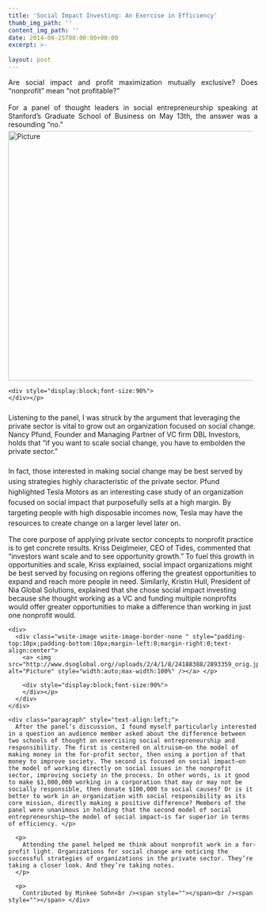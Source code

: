 ```yaml
---
title: 'Social Impact Investing: An Exercise in Efficiency'
thumb_img_path: ''
content_img_path: ''
date: 2014-08-25T00:00:00+00:00
excerpt: >-
  
layout: post
---
```

<div class="paragraph" style="text-align:justify;">
  Are social impact and profit maximization mutually exclusive? Does “nonprofit” mean “not profitable?”   <br /><span style=""></span><br /><span style=""></span> For a panel of thought leaders in social entrepreneurship speaking at Stanford’s Graduate School of Business on May 13th, the answer was a resounding “no.” <br /><span style=""></span>
</div>

<div>
  <div class="wsite-image wsite-image-border-medium " style="padding-top:5px;padding-bottom:10px;margin-left:0px;margin-right:10px;text-align:left">
    <a> <img src="http://www.dsoglobal.org//uploads/2/4/1/8/24188388/5087844.jpg?504" alt="Picture" style="width:504;max-width:100%" /></a> </p> 
    
    <div style="display:block;font-size:90%">
    </div></p>
  </div>
</div>

<div class="paragraph" style="text-align:left;">
  Listening to the panel, I was struck by the argument that leveraging the private sector is vital to grow out an organization focused on social change. Nancy Pfund, Founder and Managing Partner of VC firm DBL Investors, holds that “if you want to scale social change, you have to embolden the private sector.&#8221;<br /><span style="line-height: 1.5; text-indent: 0.5in; background-color: initial;"><br /></span><span style="line-height: 1.5; text-indent: 0.5in; background-color: initial;">In fact, those interested in making social change may be best served by using strategies highly characteristic of the private sector. Pfund highlighted Tesla Motors as an interesting case study of an organization focused on social impact that purposefully sells at a high margin. By targeting people with high disposable incomes now, Tesla may have the resources to create change on a larger level later on. </span></p> 
  
  <p>
    The core purpose of applying private sector concepts to nonprofit practice is to get concrete results. Kriss Deiglmeier, CEO of Tides, commented that &#8220;investors want scale and to see opportunity growth.&#8221; To fuel this growth in opportunities and scale, Kriss explained, social impact organizations might be best served by focusing on regions offering the greatest opportunities to expand and reach more people in need. Similarly, Kristin Hull, President of Nia Global Solutions, explained that she chose social impact investing because she thought working as a VC and funding multiple nonprofits would offer greater opportunities to make a difference than working in just one nonprofit would.  <br /><span style=""></span> </div> 
    
    <div>
      <div class="wsite-image wsite-image-border-none " style="padding-top:10px;padding-bottom:10px;margin-left:0;margin-right:0;text-align:center">
        <a> <img src="http://www.dsoglobal.org//uploads/2/4/1/8/24188388/2893359_orig.jpg" alt="Picture" style="width:auto;max-width:100%" /></a> </p> 
        
        <div style="display:block;font-size:90%">
        </div></p>
      </div>
    </div>
    
    <div class="paragraph" style="text-align:left;">
      After the panel’s discussion, I found myself particularly interested in a question an audience member asked about the difference between two schools of thought on exercising social entrepreneurship and responsibility. The first is centered on altruism—on the model of making money in the for-profit sector, then using a portion of that money to improve society. The second is focused on social impact—on the model of working directly on social issues in the nonprofit sector, improving society in the process. In other words, is it good to make $1,000,000 working in a corporation that may or may not be socially responsible, then donate $100,000 to social causes? Or is it better to work in an organization with social responsibility as its core mission, directly making a positive difference? Members of the panel were unanimous in holding that the second model of social entrepreneurship—the model of social impact—is far superior in terms of efficiency. </p> 
      
      <p>
        Attending the panel helped me think about nonprofit work in a for-profit light. Organizations for social change are noticing the successful strategies of organizations in the private sector. They’re taking a closer look. And they’re taking notes.
      </p>
      
      <p>
        Contributed by Minkee Sohn<br /><span style=""></span><br /><span style=""></span> </div>
